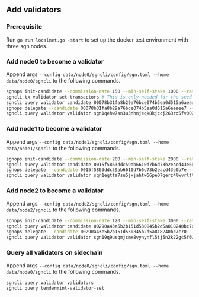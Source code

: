 ## Add validators

### Prerequisite

Run `go run localnet.go -start` to set up the docker test environment with three sgn nodes.

### Add node0 to become a validator

Append args `--config data/node0/sgncli/config/sgn.toml --home data/node0/sgncli` to the following
commands.

```sh
sgnops init-candidate --commission-rate 150 --min-self-stake 1000 --rate-lock-period 300
sgncli tx validator set-transactors # This is only needed for the seed validator (node0).
sgncli query validator candidate 00078b31fa8b29a76bce074b5ea0d515a6aeaee7
sgnops delegate --candidate 00078b31fa8b29a76bce074b5ea0d515a6aeaee7 --amount 10000
sgncli query validator validator sgn1qehw7sn3u3nhnjeqk8kjccj263rq5fv002l5fk
```

### Add node1 to become a validator

Append args `--config data/node1/sgncli/config/sgn.toml --home data/node1/sgncli` to the following
commands.

```sh
sgnops init-candidate --commission-rate 200 --min-self-stake 2000 --rate-lock-period 300
sgncli query validator candidate 0015f5863ddc59ab6610d7b6d73b2eacd43e6b7e
sgnops delegate --candidate 0015f5863ddc59ab6610d7b6d73b2eacd43e6b7e --amount 20000
sgncli query validator validator sgn1egtta7su5jxjahtw56pe07qerz4lwvrlttac6y
```

### Add node2 to become a validator

Append args `--config data/node2/sgncli/config/sgn.toml --home data/node2/sgncli` to the following
commands.

```sh
sgnops init-candidate --commission-rate 120 --min-self-stake 3000 --rate-lock-period 300
sgncli query validator candidate 00290a43e5b2b151d530845b2d5a818240bc7c70
sgnops delegate --candidate 00290a43e5b2b151d530845b2d5a818240bc7c70 --amount 10000
sgncli query validator validator sgn19q9usqmjcmx8vynynfl5tj5n2k22gc5f6wjvd7
```

### Query all validators on sidechain

Append args `--config data/node0/sgncli/config/sgn.toml --home data/node0/sgncli` to the following
commands.

```sh
sgncli query validator validators
sgncli query tendermint-validator-set
```

